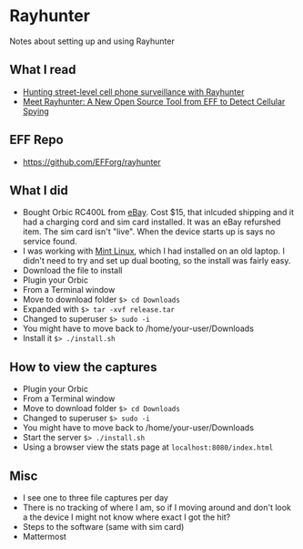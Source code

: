 # Rayhunter
Notes about setting up and using Rayhunter

## What I read
- [Hunting street-level cell phone surveillance with Rayhunter](https://micahflee.com/hunting-street-level-cell-phone-surveillance-with-rayhunter/)
- [Meet Rayhunter: A New Open Source Tool from EFF to Detect Cellular Spying](https://www.eff.org/deeplinks/2025/03/meet-rayhunter-new-open-source-tool-eff-detect-cellular-spying)

## EFF Repo
- https://github.com/EFForg/rayhunter

## What I did
- Bought Orbic RC400L from [eBay](https://www.ebay.com/sch/i.html?_nkw=Orbic+RC400L).  Cost $15, that inlcuded shipping and it had a charging cord and sim card installed.  It was an eBay refurshed item.  The sim card isn't "live".  When the device starts up is says no service found.
- I was working with [Mint Linux](https://www.linuxmint.com/edition.php?id=319), which I had installed on an old laptop.  I didn't need to try and set up dual booting, so the install was fairly easy.
- Download the file to install
- Plugin your Orbic
- From a Terminal window
- Move to download folder `$> cd Downloads`
- Expanded with `$> tar -xvf release.tar`
- Changed to superuser `$> sudo -i`
- You might have to move back to /home/your-user/Downloads
- Install it `$> ./install.sh`

## How to view the captures
- Plugin your Orbic
- From a Terminal window
- Move to download folder `$> cd Downloads`
- Changed to superuser `$> sudo -i`
- You might have to move back to /home/your-user/Downloads
- Start the server  `$> ./install.sh`
- Using a browser view the stats page at `localhost:8080/index.html`

## Misc
- I see one to three file captures per day
- There is no tracking of where I am, so if I moving around and don't look a the device I might not know where exact I got the hit?
- Steps to the software (same with sim card)
- Mattermost 

